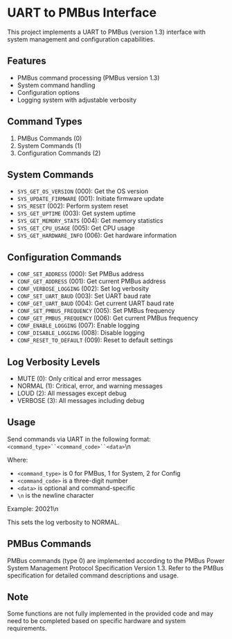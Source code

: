 # UART to PMBus Interface

This project implements a UART to PMBus (version 1.3) interface with system management and configuration capabilities.

## Features

- PMBus command processing (PMBus version 1.3)
- System command handling
- Configuration options
- Logging system with adjustable verbosity

## Command Types

1. PMBus Commands (0)
2. System Commands (1)
3. Configuration Commands (2)

## System Commands

- `SYS_GET_OS_VERSION` (000): Get the OS version
- `SYS_UPDATE_FIRMWARE` (001): Initiate firmware update
- `SYS_RESET` (002): Perform system reset
- `SYS_GET_UPTIME` (003): Get system uptime
- `SYS_GET_MEMORY_STATS` (004): Get memory statistics
- `SYS_GET_CPU_USAGE` (005): Get CPU usage
- `SYS_GET_HARDWARE_INFO` (006): Get hardware information

## Configuration Commands

- `CONF_SET_ADDRESS` (000): Set PMBus address
- `CONF_GET_ADDRESS` (001): Get current PMBus address
- `CONF_VERBOSE_LOGGING` (002): Set log verbosity
- `CONF_SET_UART_BAUD` (003): Set UART baud rate
- `CONF_GET_UART_BAUD` (004): Get current UART baud rate
- `CONF_SET_PMBUS_FREQUENCY` (005): Set PMBus frequency
- `CONF_GET_PMBUS_FREQUENCY` (006): Get current PMBus frequency
- `CONF_ENABLE_LOGGING` (007): Enable logging
- `CONF_DISABLE_LOGGING` (008): Disable logging
- `CONF_RESET_TO_DEFAULT` (009): Reset to default settings

## Log Verbosity Levels

- MUTE (0): Only critical and error messages
- NORMAL (1): Critical, error, and warning messages
- LOUD (2): All messages except debug
- VERBOSE (3): All messages including debug

## Usage

Send commands via UART in the following format:
`<command_type>``<command_code>``<data>`\n

Where:
- `<command_type>` is 0 for PMBus, 1 for System, 2 for Config
- `<command_code>` is a three-digit number
- `<data>` is optional and command-specific
- `\n` is the newline character

Example: 20021\n

This sets the log verbosity to NORMAL.

## PMBus Commands

PMBus commands (type 0) are implemented according to the PMBus Power System Management Protocol Specification Version 1.3. Refer to the PMBus specification for detailed command descriptions and usage.

## Note

Some functions are not fully implemented in the provided code and may need to be completed based on specific hardware and system requirements.
